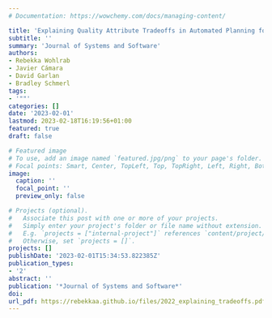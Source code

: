 ```yaml
---
# Documentation: https://wowchemy.com/docs/managing-content/

title: 'Explaining Quality Attribute Tradeoffs in Automated Planning for Self-Adaptive Systems'
subtitle: ''
summary: 'Journal of Systems and Software'
authors:
- Rebekka Wohlrab
- Javier Cámara
- David Garlan
- Bradley Schmerl
tags:
- '""'
categories: []
date: '2023-02-01'
lastmod: 2023-02-18T16:19:56+01:00
featured: true
draft: false

# Featured image
# To use, add an image named `featured.jpg/png` to your page's folder.
# Focal points: Smart, Center, TopLeft, Top, TopRight, Left, Right, BottomLeft, Bottom, BottomRight.
image:
  caption: ''
  focal_point: ''
  preview_only: false

# Projects (optional).
#   Associate this post with one or more of your projects.
#   Simply enter your project's folder or file name without extension.
#   E.g. `projects = ["internal-project"]` references `content/project/deep-learning/index.md`.
#   Otherwise, set `projects = []`.
projects: []
publishDate: '2023-02-01T15:34:53.822385Z'
publication_types:
- '2'
abstract: ''
publication: '*Journal of Systems and Software*'
doi:
url_pdf: https://rebekkaa.github.io/files/2022_explaining_tradeoffs.pdf
---
```

